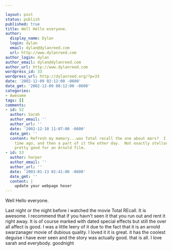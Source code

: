```yaml
---

layout: post
status: publish
published: true
title: Well Hello everyone.
author:
  display_name: Dylan
  login: dylan
  email: dylan@dylanreed.com
  url: http://www.dylanreed.com
author_login: dylan
author_email: dylan@dylanreed.com
author_url: http://www.dylanreed.com
wordpress_id: 33
wordpress_url: http://dylanreed.org/?p=33
date: '2002-12-09 02:12:00 -0600'
date_gmt: '2002-12-09 08:12:00 -0600'
categories:
- Awesome
tags: []
comments:
- id: 52
  author: Sarah
  author_email: ''
  author_url: ''
  date: '2002-12-10 11:07:00 -0600'
  date_gmt: ''
  content: Refresh my memory...was Total recall the one about mars?  I saw it a long
    time ago, and then a part of it the other day.  Not exactly stellar in my opinion...but
    pretty good for an Arnold film.
- id: 53
  author: harper
  author_email: ''
  author_url: ''
  date: '2003-01-13 02:41:00 -0600'
  date_gmt: ''
  content: |
    update your webpage hoser
---
```


Well Hello everyone.

Last night or the night before i watched the movie Total REcall. It is awesome. I recommend that if you havn't seen it that you run out and rent it right away. It is of course marked with dated special effects but still the over all affect is good. I was a little leery of it due to the fact that it is an arnold swarzanager movie of dubious quality. I loved it it is great. it has the coolest deguise i have ever seen and the story was actually good. that is all. I love sarah and everybody. goodnight
